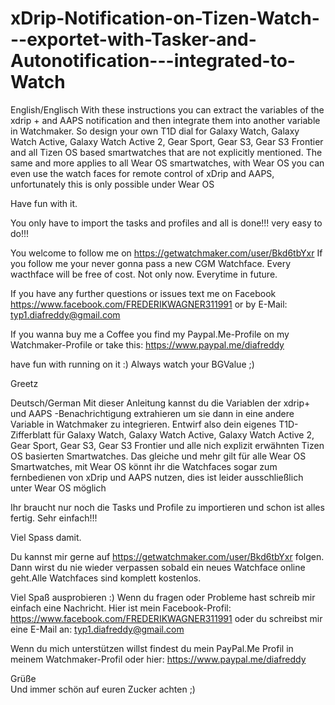 # xDrip-Notification-on-Tizen-Watch---exportet-with-Tasker-and-Autonotification---integrated-to-Watch

English/Englisch
With these instructions you can extract the variables of the xdrip + and AAPS notification and then integrate them into another variable in Watchmaker. So design your own T1D dial for Galaxy Watch, Galaxy Watch Active, Galaxy Watch Active 2, Gear Sport, Gear S3, Gear S3 Frontier and all Tizen OS based smartwatches that are not explicitly mentioned. The same and more applies to all Wear OS smartwatches, with Wear OS you can even use the watch faces for remote control of xDrip and AAPS, unfortunately this is only possible under Wear OS

Have fun with it.

You only have to import the tasks and profiles and all is done!!! very easy to do!!!

You welcome to follow me on https://getwatchmaker.com/user/Bkd6tbYxr
If you follow me your never gonna pass a new CGM Watchface. 
Every wacthface will be free of cost. Not only now. Everytime in future.

If you have any further questions or issues text me on Facebook 
https://www.facebook.com/FREDERIKWAGNER311991  or by E-Mail: typ1.diafreddy@gmail.com 

If you wanna buy me a Coffee you find my Paypal.Me-Profile on my Watchmaker-Profile or take this: https://www.paypal.me/diafreddy


have fun with running on it :) 
Always watch your BGValue ;) 

Greetz


Deutsch/German
Mit dieser Anleitung kannst du die Variablen der xdrip+ und AAPS -Benachrichtigung extrahieren um sie dann in eine andere Variable in Watchmaker zu integrieren. Entwirf also dein eigenes T1D-Zifferblatt für Galaxy Watch, Galaxy Watch Active, Galaxy Watch Active 2, Gear Sport, Gear S3, Gear S3 Frontier und alle nich explizit erwähnten Tizen OS basierten Smartwatches. Das gleiche und mehr gilt für alle Wear OS Smartwatches, mit Wear OS könnt ihr die Watchfaces sogar zum fernbedienen von xDrip und AAPS nutzen, dies ist leider ausschließlich unter Wear OS möglich

Ihr braucht nur noch die Tasks und Profile zu importieren und schon ist alles fertig. Sehr einfach!!!

Viel Spass damit.

Du kannst mir gerne auf https://getwatchmaker.com/user/Bkd6tbYxr folgen. Dann wirst du nie wieder verpassen sobald ein neues Watchface online geht.Alle Watchfaces sind komplett kostenlos. 

Viel Spaß ausprobieren :) Wenn du fragen oder Probleme hast schreib mir einfach eine Nachricht. Hier ist mein Facebook-Profil: https://www.facebook.com/FREDERIKWAGNER311991 oder du schreibst mir eine E-Mail an: typ1.diafreddy@gmail.com 

Wenn du mich unterstützen willst findest du mein PayPal.Me Profil in meinem Watchmaker-Profil oder hier: https://www.paypal.me/diafreddy

Grüße  
Und immer schön auf euren Zucker achten ;) 
